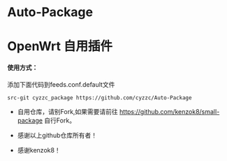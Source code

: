 # Auto-Package
# OpenWrt 自用插件
#### 使用方式：

添加下面代码到feeds.conf.default文件

```bash
src-git cyzzc_package https://github.com/cyzzc/Auto-Package
```
*  自用仓库，请别Fork,如果需要请前往 https://github.com/kenzok8/small-package 自行Fork。

*  感谢以上github仓库所有者！

*  感谢kenzok8！

